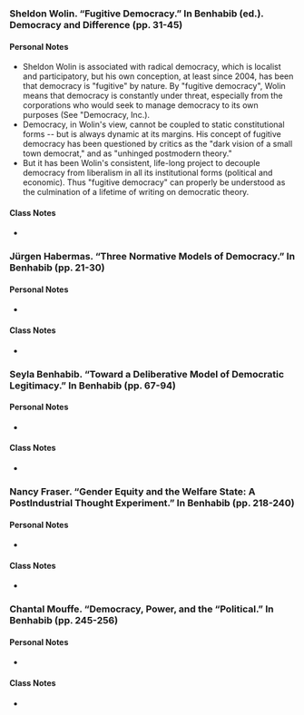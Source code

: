 ### Sheldon Wolin. “Fugitive Democracy.” In Benhabib (ed.). Democracy and Difference (pp. 31-45)

#### Personal Notes

- Sheldon Wolin is associated with radical democracy, which is localist and participatory, but his own conception, at least since 2004, has been that democracy is "fugitive" by nature. By "fugitive democracy", Wolin means that democracy is constantly under threat, especially from the corporations who would seek to manage democracy to its own purposes (See "Democracy, Inc.).
- Democracy, in Wolin's view, cannot be coupled to static constitutional forms -- but is always dynamic at its margins. His concept of fugitive democracy has been questioned by critics as the "dark vision of a small town democrat," and as "unhinged postmodern theory." 
- But it has been Wolin's consistent, life-long project to decouple democracy from liberalism in all its institutional forms (political and economic). Thus "fugitive democracy" can properly be understood as the culmination of a lifetime of writing on democratic theory.

#### Class Notes

- 

### Jürgen Habermas. “Three Normative Models of Democracy.” In Benhabib (pp. 21-30)

#### Personal Notes

- 

#### Class Notes

- 

### Seyla Benhabib. “Toward a Deliberative Model of Democratic Legitimacy.” In Benhabib (pp. 67-94)

#### Personal Notes

- 

#### Class Notes

- 

###  Nancy Fraser. “Gender Equity and the Welfare State: A PostIndustrial Thought Experiment.” In Benhabib (pp. 218-240)

#### Personal Notes

- 

#### Class Notes

- 

### Chantal Mouffe. “Democracy, Power, and the “Political.” In Benhabib (pp. 245-256)

#### Personal Notes

- 

#### Class Notes

- 
